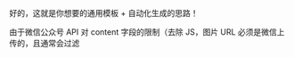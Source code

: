好的，这就是你想要的通用模板 + 自动化生成的思路！

由于微信公众号 API 对 content 字段的限制（去除 JS，图片 URL 必须是微信上传的，且通常会过滤 <style> 标签），我们无法在最终提交的 HTML 中使用 <style> 标签或外部 CSS 文件来定义通用样式。

核心思想：内容创作者以一种“简洁、易维护”的方式编写内容（例如带有 CSS 类的 HTML），然后通过一个“自动化脚本”将这些样式“编译”或“内联”到 HTML 元素的 style 属性中，同时处理图片 URL，最终生成符合微信 API 要求的 HTML 字符串。

这个过程就像前端开发中的 CSS 预处理器 + 构建工具，只是目标是生成微信兼容的 HTML。

通用模板的实现思路（自动化脚本方案）

这个方案主要分为三个部分：

模板定义（由你提前编写和维护）：

CSS 样式文件： 定义所有通用样式和组件样式，使用 CSS 类选择器。

HTML 内容模板： 编写文章内容时，使用 HTML 标签和对应的 CSS 类名，图片路径可以是本地路径或占位符。

自动化脚本（核心逻辑）：

读取 HTML 内容模板和 CSS 样式文件。

图片上传与 URL 替换：识别 HTML 中的本地图片路径，通过微信 API 上传图片，并将 src 替换为微信返回的 URL。

CSS 内联：将 CSS 样式文件中的所有 CSS 规则应用到 HTML 元素上，转换为行内 style 属性。

生成最终的微信 API content 字符串。

微信 API 调用：将生成的 content 字符串通过 draft_add 接口提交。

步骤详解与代码思路

第一步：定义通用样式（template.css）

这是你的“样式库”。在这里定义你所有文章可能用到的样式，例如正文、标题、提示框、代码块、图片居中等。使用类选择器。

Generated css
/* template.css - 你的通用样式库 */

/* 全局基础样式（注意：如果body标签也写在content里，这些会内联到body上；否则需要给最外层section一个类） */
.rich-media-body {
    background-image: url('{{ WECHAT_BACKGROUND_IMAGE_URL }}'); /* 占位符，脚本会替换 */
    background-repeat: repeat;
    background-size: 83.5052%;
    line-height: 1.8;
    letter-spacing: 2px;
    font-style: normal;
    text-align: justify;
    color: rgb(62, 62, 62); /* 默认文本颜色 */
}

/* 正文段落（文字加粗且大小统一） */
.article-paragraph {
    font-size: 17px;
    font-weight: bold;
    color: rgb(63, 63, 63);
    margin: 0px;
    padding: 0px;
}

/* 标题样式 */
.article-heading {
    color: rgb(50, 120, 71); /* 绿色主色 */
    letter-spacing: 0.578px;
    margin-top: 20px; /* 标题上方留白 */
    margin-bottom: 8px; /* 标题下方留白 */
    padding-bottom: 12px;
    /* font-family 也可以在这里定义 */
}
/* 标题高亮背景 */
.article-heading .highlight {
    background-color: rgba(255, 246, 122, 0.8);
}

/* 行内代码 */
.inline-code {
    color: rgb(63, 63, 63);
    padding: 1px 2px;
    background-color: rgb(245, 246, 247);
    border: 1px solid rgb(222, 224, 227);
    border-radius: 4px;
    margin: 0px 3px;
    font-family: monospace; /* 确保等宽字体 */
}

/* 代码块容器 */
.code-block-container {
    background-color: rgb(40, 44, 52);
    border-radius: 5px;
    margin: 12px 0;
    padding: 15px; /* 整体内边距 */
    overflow-x: auto; /* 横向滚动 */
}
/* 代码块内容 */
.code-block-container pre code {
    color: rgb(171, 178, 191); /* 代码文本颜色 */
    font-family: Consolas, Monaco, Menlo, monospace;
    line-height: 1.5;
    display: block; /* 确保代码块内部内容独占一行 */
}
/* 代码块语法高亮 */
.code-block-container .keyword { color: rgb(209, 154, 102); }
.code-block-container .string { color: rgb(152, 195, 121); }

/* 提示/引用框 */
.tip-box {
    border-left: 3px solid rgb(50, 120, 71);
    background-color: rgb(245, 247, 239);
    padding: 0px 4px 0px 12px; /* 左侧留出更多空间给边框 */
    margin-bottom: 12px;
    color: rgb(63, 63, 63); /* 提示框内文本颜色 */
}

/* 图片容器（用于居中） */
.image-wrapper {
    text-align: center;
    margin: 10px 0; /* 图片上下间距 */
}
/* 图片本身样式 */
.responsive-image {
    display: inline-block;
    max-width: 100%;
    height: auto;
    border-radius: 12px;
    /* width 属性在<img>标签的style里定义更灵活，或在此处设置一个max-width */
}

/* 特殊文本颜色 */
.text-blue-link {
    text-decoration: underline;
    color: rgb(51, 109, 244);
}
.text-red-emphasis {
    color: rgb(216, 57, 49); /* 深红色强调 */
}


第二步：编写文章内容模板（article_content.html）

这是你的“内容草稿”。使用简洁的 HTML 结构，应用你 CSS 文件中定义的类名。图片 src 属性暂时使用本地路径或相对路径。

Generated html
<!-- article_content.html - 你的文章草稿 -->

<section class="rich-media-body"> <!-- 整体内容容器，应用全局背景和基础文本样式 -->
    <!-- 公众号名片这类通常是微信编辑器插入的模块，如果API不支持，这里就不能直接写 -->

    <p class="article-paragraph"><span><br></span></p>
    <p class="article-paragraph"><span>大家好！我是舰长</span></p>
    <p class="article-paragraph"><span>最近舰长一直在研究<span class="inline-code">n8n</span>，没错就是现在最火的那个开源智能体平台——n8n。</span></p>
    <p class="article-paragraph"><span>这个平台一直被“自动化平台”标签所覆盖，那舰长也来看一下到底有没有说的那么神！当舰长打开n8n平台的时候呢首先也是被工作流编排页面所吸引！</span></p>

    <section class="image-wrapper">
        <img class="responsive-image" src="./assets/workflow_preview.png" style="width: 677px !important;" alt="工作流预览"> <!-- 本地图片路径 -->
    </section>

    <p class="article-paragraph"><span><br></span></p>
    <h3 class="article-heading"><span class="highlight">5分钟本地部署n8n</span></h3>
    <p class="article-paragraph"><span>本次部署采用Docker容器部署方式，官方的部署方案会导致数据丢失的问题，所以采用Docker部署的方式比较稳妥！</span></p>

    <section class="tip-box">
        <p class="article-paragraph"><span>小tips：下载好是可以直接不登入进行使用的，登入板块会有点问题导致登入不上，其实登入和不登入都可以使用；所以在登入页面直接选择跳过即可！</span></p>
    </section>

    <p class="article-paragraph"><span>输入下面的这个docker部署指令：（指令如果不能用可以让deepseek修改一下，这边微信格式有问题）</span></p>
    <p class="article-paragraph"><span>Windows：</span></p>
    <section class="code-block-container">
        <pre><code><span class="article-paragraph"><span leaf="">docker run -d ^  <span class="keyword">--name</span> n8n ^  -p </span><span class="keyword">5678</span><span leaf="">:</span><span class="keyword">5678</span><span leaf=""> ^  -e GENERIC_TIMEZONE=</span><span class="string">"Asia/Shanghai"</span><span leaf=""> ^  -e TZ=</span><span class="string">"Asia/Shanghai"</span><span leaf=""> ^  -v C:\本地路径\n8n:/home/node/.n8n ^  -v C:\本地路径\n8ndata:/home/node/n8ndata ^  docker.n8n.io/n8nio/n8n</span></span></code></pre>
    </section>

    <p class="article-paragraph"><span><br></span></p>
    <p class="article-paragraph"><span>本次的分享内容就到这！有对n8n感兴趣的小伙伴可以部署一下n8n，<span class="text-red-emphasis">如果在部署中有什么问题可以添加下方二维码进舰长的交流群中进行交流。</span></span></p>
    <p class="article-paragraph" style="text-align: center;"><span class="article-paragraph">关注公众号并添加舰长微信，领取智能体学习资料，并参与智能体技术直播讲解</span></p>
    <section class="image-wrapper">
        <img class="responsive-image" src="./assets/wechat_qrcode_1.png" style="width: 677px !important;" alt="微信二维码1">
    </section>
    <!-- 更多内容... -->

</section>
IGNORE_WHEN_COPYING_START
content_copy
download
Use code with caution. 
Html
IGNORE_WHEN_COPYING_END

第三步：自动化脚本（以 Python 为例）

这个脚本将读取你的 article_content.html 和 template.css，进行处理，然后生成最终的 content 字符串。

Generated python
import requests
from bs4 import BeautifulSoup
from premailer import transform
import os

# --- 微信API配置 ---
APP_ID = '你的公众号AppID'
APP_SECRET = '你的公众号AppSecret'
ACCESS_TOKEN_URL = f"https://api.weixin.qq.com/cgi-bin/token?grant_type=client_credential&appid={APP_ID}&secret={APP_SECRET}"
UPLOAD_IMG_URL = "https://api.weixin.qq.com/cgi-bin/media/uploadimg" # 上传图文消息图片
ADD_DRAFT_URL = "https://api.weixin.qq.com/cgi-bin/draft/add" # 新增草稿

# --- 文件路径 ---
CSS_FILE = 'template.css'
HTML_TEMPLATE_FILE = 'article_content.html'
ASSETS_DIR = './assets' # 存放本地图片的目录

# --- 通用背景图路径（如果需要的话，脚本会上传并替换占位符） ---
LOCAL_BACKGROUND_IMAGE_PATH = './assets/background_stripes.png' # 假设你的条纹背景图在这里

def get_access_token():
    """获取微信Access Token"""
    response = requests.get(ACCESS_TOKEN_URL)
    response.raise_for_status() # 如果请求失败，抛出异常
    return response.json()['access_token']

def upload_image_to_wechat(access_token, image_path):
    """上传图片到微信并获取URL"""
    if not os.path.exists(image_path):
        print(f"WARN: 图片文件不存在: {image_path}")
        return None # 或抛出异常

    with open(image_path, 'rb') as f:
        files = {'media': f}
        upload_url = f"{UPLOAD_IMG_URL}?access_token={access_token}"
        response = requests.post(upload_url, files=files)
        response.raise_for_status()
        result = response.json()
        if 'url' in result:
            print(f"图片上传成功: {image_path} -> {result['url']}")
            return result['url']
        else:
            print(f"图片上传失败: {image_path}, 错误: {result}")
            return None

def process_article_content(access_token, html_template, css_styles):
    """
    处理文章内容：上传图片并替换URL，然后进行CSS内联
    """
    soup = BeautifulSoup(html_template, 'html.parser')

    # --- 1. 处理背景图片URL占位符 ---
    final_css_styles = css_styles
    if '{{ WECHAT_BACKGROUND_IMAGE_URL }}' in css_styles and LOCAL_BACKGROUND_IMAGE_PATH:
        wechat_bg_url = upload_image_to_wechat(access_token, LOCAL_BACKGROUND_IMAGE_PATH)
        if wechat_bg_url:
            final_css_styles = final_css_styles.replace('{{ WECHAT_BACKGROUND_IMAGE_URL }}', wechat_bg_url)
        else:
            print("ERROR: 背景图片上传失败，将使用空背景URL。")
            final_css_styles = final_css_styles.replace('{{ WECHAT_BACKGROUND_IMAGE_URL }}', '') # 替换为空，避免API报错

    # --- 2. 处理所有<img>标签的src ---
    for img_tag in soup.find_all('img', class_='responsive-image'):
        local_src = img_tag.get('src')
        if local_src and not local_src.startswith(('http://', 'https://')): # 检查是否是本地路径
            full_image_path = os.path.join(os.path.dirname(HTML_TEMPLATE_FILE), local_src) # 假设图片在HTML文件同级或子目录
            wechat_img_url = upload_image_to_wechat(access_token, full_image_path)
            if wechat_img_url:
                img_tag['src'] = wechat_img_url
            else:
                print(f"WARN: 图片 {local_src} 上传失败，其URL将保留本地路径或为空。")

    # --- 3. CSS 内联 ---
    # premailer会将<style>标签中的CSS规则内联到HTML元素的style属性中
    # 并且会移除<style>标签，这正是我们想要的
    inlined_html = transform(str(soup),
                             external_styles=[final_css_styles],
                             keep_style_tags=False,
                             strip_important=False, # 如果你的CSS里有!important，可能需要保留
                             # base_url 可以在你需要处理相对路径或绝对路径转换时使用
                             )
    return inlined_html

def add_draft_to_wechat(access_token, title, content, thumb_media_id, author="", digest="", content_source_url=""):
    """新增图文草稿到微信公众号"""
    payload = {
        "articles": [
            {
                "article_type": "news",
                "title": title,
                "author": author,
                "digest": digest,
                "content": content,
                "content_source_url": content_source_url,
                "thumb_media_id": thumb_media_id,
                "need_open_comment": 0,
                "only_fans_can_comment": 0
            }
        ]
    }
    add_draft_url = f"{ADD_DRAFT_URL}?access_token={access_token}"
    response = requests.post(add_draft_url, json=payload)
    response.raise_for_status()
    return response.json()

# --- 主执行流程 ---
if __name__ == "__main__":
    try:
        # 1. 获取Access Token
        print("获取微信Access Token...")
        access_token = get_access_token()
        print(f"Access Token: {access_token[:10]}...") # 打印部分，避免泄露

        # 2. 读取CSS和HTML内容模板
        print("读取CSS样式和HTML内容模板...")
        css_styles = open(CSS_FILE, 'r', encoding='utf-8').read()
        html_template = open(HTML_TEMPLATE_FILE, 'r', encoding='utf-8').read()

        # 3. 处理HTML内容（图片上传+CSS内联）
        print("处理文章内容（图片上传与URL替换，CSS内联）...")
        final_article_content = process_article_content(access_token, html_template, css_styles)
        print(f"处理后的HTML字符数: {len(final_article_content)}")
        # 可以保存一份处理后的HTML供本地预览
        with open('output_wechat_content.html', 'w', encoding='utf-8') as f:
            f.write(final_article_content)
        print("处理后的HTML已保存到 output_wechat_content.html")

        # --- 假设封面图也需要上传，这里简化为一个已有的media_id ---
        # 如果封面图也是本地的，需要在这里也调用upload_image_to_wechat接口，然后用返回的media_id
        # 例如：
        # thumb_media_id = upload_image_to_wechat(access_token, './assets/cover_image.png')
        # ... 或者直接用一个已经上传好的永久素材ID
        # 实际操作中，thumb_media_id 应该来自 media/upload API 而不是 uploadimg
        # 这里简化为占位符，因为uploadimg返回的是url，upload返回的是media_id
        # 封面图通常用 media/upload 接口上传，类型为 'thumb'，返回的是 media_id
        # 此处为了演示简化，假设你已有或另外处理了封面media_id
        # IMPORTANT: 微信API的 thumb_media_id 字段需要的是 `media/upload` 接口返回的 media_id，
        # 而非 `media/uploadimg` 返回的 URL。
        # 你需要根据实际情况修改这一部分。
        sample_thumb_media_id = "YOUR_PERMANENT_THUMB_MEDIA_ID_HERE" # 替换为你实际的封面图media_id

        # 4. 调用微信API新增草稿
        print("调用微信API新增草稿...")
        article_title = "【船长AI】使用Docker5分钟本地部署N8N，告别官方高额费用！" # 你的文章标题
        article_author = "杰克船长"
        article_digest = "告别高额官方费用！手把手教你5分钟本地部署开源智能体平台n8n，轻松搭建自动化工作流，比Coze更自由！"
        # 确保 final_article_content 的长度符合微信API的限制
        if len(final_article_content) > 20000:
            print("ERROR: 文章内容超过20000字符限制，请精简内容。")
        else:
            result = add_draft_to_wechat(
                access_token=access_token,
                title=article_title,
                content=final_article_content,
                thumb_media_id=sample_thumb_media_id,
                author=article_author,
                digest=article_digest
            )
            print("草稿新增成功！")
            print(result)

    except requests.exceptions.RequestException as e:
        print(f"API请求错误: {e}")
    except Exception as e:
        print(f"发生未知错误: {e}")
IGNORE_WHEN_COPYING_START
content_copy
download
Use code with caution. 
Python
IGNORE_WHEN_COPYING_END
如何使用这个思路：

准备环境：

确保你安装了 Python (建议 3.7+)

安装必要的库：pip install requests beautifulsoup4 premailer

在你的 Python 脚本中填写 APP_ID 和 APP_SECRET。

准备素材：

将你的通用样式写在 template.css 文件中。

将你的文章内容写在 article_content.html 文件中，使用你在 template.css 中定义的类名。

将所有本地图片（包括条纹背景图和文章中的所有图片）放到 assets 文件夹下，并在 article_content.html 中引用正确的相对路径（例如 src="./assets/image.png"）。

运行脚本：

python your_script_name.py

脚本会依次执行：获取 Access Token -> 上传图片并替换 HTML 中的 URL -> 将 CSS 内联到 HTML -> 调用微信 API 创建草稿。

检查：

运行脚本后，可以在微信公众平台后台的“草稿箱”中查看新生成的文章草稿。检查其排版、样式和图片是否都正确显示。

这个方案的优点：

极大地减少了你的编写量： 你只需要关心 HTML 结构和类名，而无需手动编写或复制粘贴复杂的行内样式。

集中管理样式： 所有样式都在 template.css 中，修改一个类就能影响所有使用该类的元素。

自动化图片上传： 解决了微信图片 URL 的限制，无需手动上传和替换。

错误减少： 脚本自动化处理，降低了手动操作带来的错误。

内容与样式分离： 更符合现代 Web 开发的理念，内容更纯粹，样式更专业。

通过这种方式，你可以在保证微信兼容性的前提下，实现高效、专业的公众号文章发布流程。